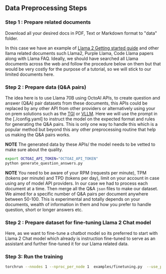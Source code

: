 ## Data Preprocessing Steps

### Step 1 : Prepare related documents

Download all your desired docs in PDF, Text or Markdown format to "data" folder.

In this case we have an example of [Llama 2 Getting started guide](https://llama.meta.com/get-started/) and other llama related documents such Llama2, Purple Llama, Code Llama papers along with Llama FAQ. Ideally, we should have searched all Llama documents across the web and follow the procedure below on them but that would be very costly for the purpose of a tutorial, so we will stick to our limited documents here.

### Step 2 : Prepare data (Q&A pairs)

The idea here is to use Llama 70B using OctoAI APIs, to create question and answer (Q&A) pair datasets from these documents, this APIs could be replaced by any other API from other providers or alternatively using your on prem solutions such as the [TGI](../../../examples/hf_text_generation_inference/) or [VLLM](../../../examples/vllm/). Here we will use the prompt in the [./config.yaml] to instruct the model on the expected format and rules for generating the Q&A pairs. This is only one way to handle this which is a popular method but beyond this any other preprocessing routine that help us making the Q&A pairs works. 


**NOTE** The generated data by these APIs/ the model needs to be vetted to make sure about the quality.

```bash
export OCTOAI_API_TOKEN="OCTOAI_API_TOKEN"
python generate_question_answers.py 
```

**NOTE** You need to be aware of your  RPM (requests per minute), TPM (tokens per minute) and TPD (tokens per day), limit on your account in case using any of model API providers. In our case we had to process each document at a time. Then merge all the Q&A `json` files to make our dataset. We aimed for a specific number of Q&A pairs per document anywhere between 50-100. This is experimental and totally depends on your documents, wealth of information in them and how you prefer to handle question, short or longer answers etc.

### Step 2 : Prepare dataset for fine-tuning Llama 2 Chat model

Here, as we want to fine-tune a chatbot model so its preferred to start with Llama 2 Chat model which already is instruction fine-tuned to serve as an assistant and further fine-tuned it for our Llama related data.


### Step 3: Run the training

```bash
torchrun --nnodes 1 --nproc_per_node 1  examples/finetuning.py  --use_peft --peft_method lora --quantization --model_name meta-llama/Llama-2-7b-chat-hf --output_dir ./peft-7b-quantized  --num_epochs 1 --batch_size 1 --dataset "custom_dataset" --custom_dataset.file "examples/llama_dataset.py"  --run_validation False  --custom_dataset.data_path './dataset.json'
```